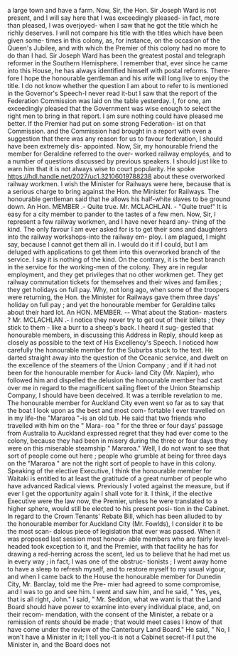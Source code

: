 a large town and have a farm. Now, Sir, the Hon. Sir Joseph Ward is not present, and I will say here that I was exceedingly pleased- in fact, more than pleased, I was overjoyed- when I saw that he got the title which he richly deserves. I will not compare his title with the titles which have been given some- times in this colony, as, for instance, on the occasion of the Queen's Jubilee, and with which the Premier of this colony had no more to do than I had. Sir Joseph Ward has been the greatest postal and telegraph reformer in the Southern Hemisphere. I remember that, ever since he came into this House, he has always identified himself with postal reforms. There- fore I hope the honourable gentleman and his wife will long live to enjoy the title. I do not know whether the question I am about to refer to is mentioned in the Governor's Speech-I never read it-but I saw that the report of the Federation Commission was laid on the table yesterday. I, for one, am exceedingly pleased that the Government was wise enough to select the right men to bring in that report. I am sure nothing could have pleased me better. If the Premier had put on some strong Federation- ist on that Commission. and the Commission had brought in a report with even a suggestion that there was any reason for us to favour federation, I should have been extremely dis- appointed. Now, Sir, my honourable friend the member for Geraldine referred to the over- worked railway employés, and to a number of questions discussed by previous speakers. I should just like to warn him that it is not always wise to court popularity. He spoke https://hdl.handle.net/2027/uc1.32106019788238 about these overworked railway workmen. I wish the Minister for Railways were here, because that is a serious charge to bring against the Hon. the Minister for Railways. The honourable gentleman said that he allows his half-white slaves to be ground down. An Hon. MEMBER .- Quite true. Mr. MCLACHLAN. - "Quite true!" It is easy for a city member to pander to the tastes of a few men. Now, Sir, I represent a few railway workmen, and I have never heard any- thing of the kind. The only favour I am ever asked for is to get their sons and daughters into the railway workshops-into the railway em- ploy. I am plagued, I might say, because I cannot get them all in. I would do it if I could, but I am deluged with applications to get them into this overworked branch of the service. I say it is nothing of the kind. On the contrary, it is the best branch in the service for the working-men of the colony. They are in regular employment, and they get privileges that no other workmen get. They get railway commutation tickets for themselves and their wives and families ; they get holidays on full pay. Why, not long ago, when some of the troopers were returning, the Hon. the Minister for Railways gave them three days' holiday on full pay ; and yet the honourable member for Geraldine talks about their hard lot. An HON. MEMBER. -- What about the Station- masters ? Mr. MCLACHLAN .- I notice they never try to get out of their billets ; they stick to them \- like a burr to a sheep's back. I heard it sug- gested that honourable members, in discussing this Address in Reply, should keep as closely as possible to the text of His Excellency's Speech. I noticed how carefully the honourable member for the Suburbs stuck to the text. He darted straight away into the question of the Oceanic service, and dwelt on the excellence of the steamers of the Union Company ; and if it had not been for the honourable member for Auck- land City (Mr. Napier), who followed him and dispelled the delusion the honourable member had cast over me in regard to the magnificent sailing fleet of the Union Steamship Company, I should have been deceived. It was a terrible revelation to me. The honourable member for Auckland City even went so far as to say that the boat I look upon as the best and most com- fortable I ever travelled on in my life-the "Mararoa "-is an old tub. He said that two friends who travelled with him on the " Mara- roa " for the three or four days' passage from Australia to Auckland expressed regret that they had ever come to the colony, because they had been in misery during the three or four days they were on this miserable steamship " Mararoa." Well, I do not want to see that sort of people come out here ; people who grumble at being for three days on the "Mararoa " are not the right sort of people to have in this colony. Speaking of the elective Executive, I think the honourable member for Waitaki is entitled to at least the gratitude of a great number of people who have advanced Radical views. Previously I voted against the measure, but if ever I get the opportunity again I shall vote for it. I think, if the elective Executive were the law now, the Premier, unless he were translated to a higher sphere, would still be elected to his present posi- tion in the Cabinet. In regard to the Crown Tenants' Rebate Bill, which has been alluded to by the honourable member for Auckland City (Mr. Fowlds), I consider it to be the most scan- dalous piece of legislation that ever was passed. When it was proposed last session most honour- able members who are fairly level-headed took exception to it, and the Premier, with that facility he has for drawing a red-herring across the scent, led us to believe that he had met us in every way ; in fact, I was one of the obstruc- tionists ; I went away home to have a sleep to refresh myself, and to restore myself to my usual vigour, and when I came back to the House the honourable member for Dunedin City, Mr. Barclay, told me the Pre- mier had agreed to some compromise, and I was to go and see him. I went and saw him, and he said, " Yes, yes, that is all right, John." I said, " Mr. Seddon, what we want is that the Land Board should have power to examine into every individual place, and, on their recom- mendation, with the consent of the Minister, a rebate or a remission of rents should be made ; that would meet cases I know of that have come under the review of the Canterbury Land Board." He said, " No, I won't have a Minister in it; I tell you-it is not a Cabinet secret-if I put the Minister in, and the Board does not 